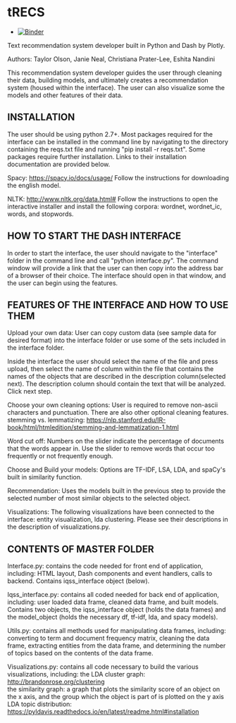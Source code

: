 # tRECS

- [![Binder](https://img.shields.io/badge/launch-demo%20notebook-green.svg)](https://mybinder.org/v2/gh/4QuantOSS/tRECS/master?filepath=notebooks%2Fdemo.ipynb)


Text recommendation system developer built in Python and Dash by Plotly.

Authors: Taylor Olson, Janie Neal, Christiana Prater-Lee, Eshita Nandini

This recommendation system developer guides the user through cleaning their data, building models, and ultimately creates a recommendation system (housed within the interface). The user can also visualize some the models and other features of their data.

## INSTALLATION

The user should be using python 2.7+. Most packages required for the interface can be installed in the command line by navigating to the directory containing the reqs.txt file and running "pip install -r reqs.txt". Some packages require further installation. Links to their installation documentation are provided below.

Spacy: https://spacy.io/docs/usage/
Follow the instructions for downloading the english model.

NLTK:     http://www.nltk.org/data.html#
Follow the instructions to open the interactive installer and install the following corpora: wordnet, wordnet_ic, words, and stopwords.    


## HOW TO START THE DASH INTERFACE

In order to start the interface, the user should navigate to the "interface" folder in the command line and call "python interface.py". The command window will provide a link that the user can then copy into the address bar of a browser of their choice. The interface should open in that window, and the user can begin using the features.


## FEATURES OF THE INTERFACE AND HOW TO USE THEM

Upload your own data:
User can copy custom data (see sample data for desired format) into the interface folder or use some of the sets included in the interface folder.

Inside the interface the user should select the name of the file and press upload, then select the name of column within the file that contains the names of the objects that are described in the description column(selected next). The description column  should contain the text that will be analyzed. Click next step.

Choose your own cleaning options:
User is required to remove non-ascii characters and punctuation. There are also other optional cleaning features.
stemming vs. lemmatizing: https://nlp.stanford.edu/IR-book/html/htmledition/stemming-and-lemmatization-1.html

Word cut off:
Numbers on the slider indicate the percentage of documents that the words appear in. Use the slider to remove words that occur too frequently or not frequently enough.

Choose and Build your models:
Options are TF-IDF, LSA, LDA, and spaCy's built in similarity function.

Recommendation:
Uses the models built in the previous step to provide the selected number of most similar objects to the selected object.

Visualizations:
The following visualizations have been connected to the interface: entity visualization, lda clustering. Please see their descriptions in the description of visualizations.py.


## CONTENTS OF MASTER FOLDER

Interface.py: contains the code needed for front end of application, including: HTML layout, Dash components and event handlers, calls to backend. Contains iqss_interface object (below).

Iqss_interface.py: contains all coded needed for back end of application, including: user loaded data frame, cleaned data frame, and built models. Contains two objects, the iqss_interface object (holds the data frames) and the model_object (holds the necessary df, tf-idf, lda, and spacy models).

Utils.py: contains all methods used for manipulating data frames, including: converting to term and document frequency matrix, cleaning the data frame, extracting entities from the data frame, and determining the number of topics based on the contents of the data frame.

Visualizations.py: contains all code necessary to build the various visualizations, including:
the LDA cluster graph: http://brandonrose.org/clustering  
the similarity graph: a graph that plots the similarity score of an object on the x axis, and the group which the object is part of is plotted on the y axis
LDA topic distribution: https://pyldavis.readthedocs.io/en/latest/readme.html#installation
